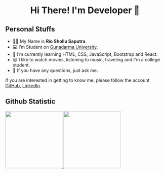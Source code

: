 <div align="Center">
<h1>Hi There! I'm Developer 👋</h1>
</div>

## Personal Stuffs
- 🧑🏻 My Name is **Rio Shollu Saputra**.
- 💻 I’m Student on [Gunadarma University](https://www.gunadarma.ac.id/).
- 🌱 I’m currently learning HTML, CSS, JavaScript, Bootstrap and React.
- 😃 I like to watch movies, listening to music, traveling and I'm a college student.
- 💬 If you have any questions, just ask me.

If you are interested in getting to know me, please follow the account [GitHub](https://github.com/Rioshollu), [LinkedIn](https://www.linkedin.com/in/rio-shollu-saputra-747310200/).


## Github Statistic
<p align="left">
<a href="https://github.com/Rioshollu">
  <img height="180em" src="https://github-readme-stats-eight-theta.vercel.app/api?username=Rioshollu&show_icons=true&theme=radical&include_all_commits=true&count_private=true"/>
  <img height="180em" src="https://github-readme-stats-eight-theta.vercel.app/api/top-langs/?username=Rioshollu&layout=compact&langs_count=8&theme=radical"/>
</a>
</p>


<!--
**Rioshollu/RioShollu** is a ✨ _special_ ✨ repository because its `README.md` (this file) appears on your GitHub profile.

Here are some ideas to get you started:



- 👯 I’m looking to collaborate on ...
- 🤔 I’m looking for help with ...
- 📫 How to reach me: ...
- 😄 Pronouns: ...
- ⚡ Fun fact: ...
-->
